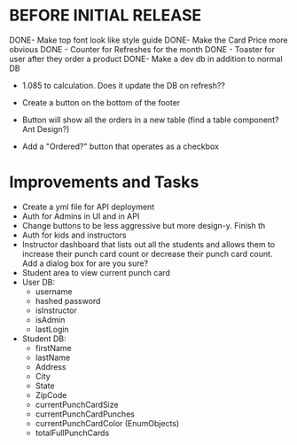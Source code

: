 # BEFORE INITIAL RELEASE

DONE- Make top font look like style guide
DONE- Make the Card Price more obvious
DONE - Counter for Refreshes for the month
DONE - Toaster for user after they order a product
DONE- Make a dev db in addition to normal DB

- 1.085 to calculation. Does it update the DB on refresh??

- Create a button on the bottom of the footer
- Button will show all the orders in a new table (find a table component? Ant Design?)
- Add a "Ordered?" button that operates as a checkbox

# Improvements and Tasks

- Create a yml file for API deployment
- Auth for Admins in UI and in API
- Change buttons to be less aggressive but more design-y. Finish th
- Auth for kids and instructors
- Instructor dashboard that lists out all the students and allows them to increase their punch card count or decrease their punch card count. Add a dialog box for are you sure?
- Student area to view current punch card
- User DB:
  - username
  - hashed password
  - isInstructor
  - isAdmin
  - lastLogin
- Student DB:
  - firstName
  - lastName
  - Address
  - City
  - State
  - ZipCode
  - currentPunchCardSize
  - currentPunchCardPunches
  - currentPunchCardColor (EnumObjects)
  - totalFullPunchCards
